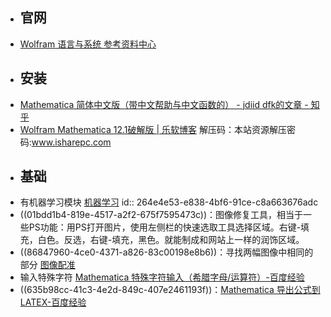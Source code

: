 - ## 官网
- [Wolfram 语言与系统 参考资料中心](https://reference.wolfram.com/language/)
- ## 安装
- [Mathematica 简体中文版（带中文帮助与中文函数的） - jdiid dfk的文章 - 知乎](https://zhuanlan.zhihu.com/p/400828530)
- [Wolfram Mathematica 12.1破解版 | 乐软博客](https://www.isharepc.com/15139.html) 解压码：本站资源解压密码:www.isharepc.com
- ## 基础
- 有机器学习模块 [机器学习](https://reference.wolfram.com/language/guide/MachineLearning.html)
  id:: 264e4e53-e838-4bf6-91ce-c8a663676adc
- ((01bdd1b4-819e-4517-a2f2-675f7595473c))：图像修复工具，相当于一些PS功能：用PS打开图片，使用左侧栏的快速选取工具选择区域。右键-填充，白色。反选，右键-填充，黑色。就能制成和网站上一样的润饰区域。
- ((86847960-4ce0-4371-a826-83c00198e8b6))：寻找两幅图像中相同的部分 [图像配准](https://reference.wolfram.com/language/ref/ImageAlign.html)
- 输入特殊字符 [Mathematica 特殊字符输入（希腊字母/运算符）-百度经验](https://jingyan.baidu.com/article/948f5924c62db5d80ff5f9e7.html)
- ((635b98cc-41c3-4e2d-849c-407e2461193f))：[Mathematica 导出公式到LATEX-百度经验](https://jingyan.baidu.com/article/d8072ac4b7cfcaec95cefd2b.html)